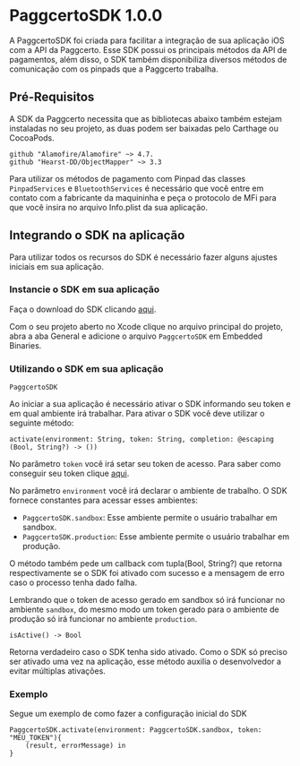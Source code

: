 # PaggcertoSDK 1.0.0

A PaggcertoSDK foi criada para facilitar a integração de sua aplicação iOS com a API da Paggcerto. Esse SDK possui os principais métodos da API de pagamentos, além disso, o SDK também disponibiliza diversos métodos de comunicação com os pinpads que a Paggcerto trabalha.

## Pré-Requisitos

A SDK da Paggcerto necessita que as bibliotecas abaixo também estejam instaladas no seu projeto, as duas podem ser baixadas pelo Carthage ou CocoaPods.

```
github "Alamofire/Alamofire" ~> 4.7.
github "Hearst-DD/ObjectMapper" ~> 3.3
```

Para utilizar os métodos de pagamento com Pinpad das classes ``PinpadServices`` e ``BluetoothServices`` é necessário que você entre em contato com a fabricante da maquininha e peça o protocolo de MFi para que você insira no arquivo Info.plist da sua aplicação.


## Integrando o SDK na aplicação

Para utilizar todos os recursos do SDK é necessário fazer alguns ajustes iniciais em sua aplicação.

### Instancie o SDK em sua aplicação

Faça o download do SDK clicando [aqui](https://github.com/paggcerto-sa/paggcerto-sdk-android/raw/master/paggcertosdk-1.0.0.aar).

Com o seu projeto aberto no Xcode clique no arquivo principal do projeto, abra a aba General e adicione o arquivo ``PaggcertoSDK`` em Embedded Binaries.


### Utilizando o SDK em sua aplicação

```PaggcertoSDK```

Ao iniciar a sua aplicação é necessário ativar o SDK informando seu token e em qual ambiente irá trabalhar. Para ativar o SDK você deve utilizar o seguinte método: 

```activate(environment: String, token: String, completion: @escaping (Bool, String?) -> ())```


No parâmetro ```token``` você irá setar seu token de acesso.
Para saber como conseguir seu token clique [aqui](https://desenvolvedor.paggcerto.com.br/v2/account/).

No parâmetro ```environment``` você irá declarar o ambiente de trabalho. O SDK fornece constantes para acessar esses ambientes:

* ```PaggcertoSDK.sandbox```: Esse ambiente permite o usuário trabalhar em sandbox.
* ```PaggcertoSDK.production```: Esse ambiente permite o usuário trabalhar em produção.

O método também pede um callback com tupla(Bool, String?) que retorna respectivamente se o SDK foi ativado com sucesso e a mensagem de erro caso o processo tenha dado falha.

Lembrando que o token de acesso gerado em sandbox só irá funcionar no ambiente ```sandbox```, do mesmo modo um token gerado para o ambiente de produção só irá funcionar no ambiente ```production```.

```isActive() -> Bool```

Retorna verdadeiro caso o SDK tenha sido ativado. 
Como o SDK só preciso ser ativado uma vez na aplicação, esse método auxilia o desenvolvedor a evitar múltiplas ativações.


### Exemplo

Segue um exemplo de como fazer a configuração inicial do SDK

```
PaggcertoSDK.activate(environment: PaggcertoSDK.sandbox, token: "MEU_TOKEN"){
    (result, errorMessage) in
}
```
